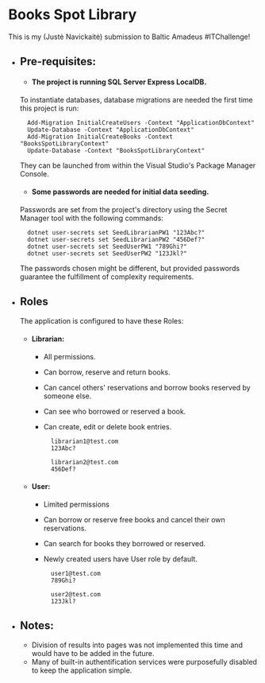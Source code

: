
# Books Spot Library

This is my (Justė Navickaitė) submission to Baltic Amadeus #ITChallenge!


- ## Pre-requisites:
	- #### The project is running SQL Server Express LocalDB. 
	To instantiate databases, database migrations are needed the first time this project is run:

		Add-Migration InitialCreateUsers -Context "ApplicationDbContext"
		Update-Database -Context "ApplicationDbContext"
		Add-Migration InitialCreateBooks -Context "BooksSpotLibraryContext"
		Update-Database -Context "BooksSpotLibraryContext"
   
	They can be launched from within the Visual Studio's Package Manager Console.

	- #### Some passwords are needed for initial data seeding. 
	Passwords are set from the project's directory using the Secret Manager tool with the following commands: 

		dotnet user-secrets set SeedLibrarianPW1 "123Abc?"
		dotnet user-secrets set SeedLibrarianPW2 "456Def?"
		dotnet user-secrets set SeedUserPW1 "789Ghi?"
		dotnet user-secrets set SeedUserPW2 "123Jkl?"

	The passwords chosen might be different, but provided passwords guarantee the fulfillment of complexity requirements.

- ## Roles
	The application is configured to have these Roles:
	
	- #### Librarian: 
		- All permissions. 
		- Can borrow, reserve and return books. 
		- Can cancel others' reservations and borrow books reserved by someone else. 
		- Can see who borrowed or reserved a book. 
		- Can create, edit or delete book entries. 

				librarian1@test.com
				123Abc?

				librarian2@test.com
				456Def?

	- #### User: 
		- Limited permissions 
		- Can borrow or reserve free books and cancel their own reservations. 
		- Can search for books they borrowed or reserved.
		- Newly created users have User role by default.

				user1@test.com
				789Ghi?

				user2@test.com
				123Jkl?

- ## Notes:

	- Division of results into pages was not implemented this time and would have to be added in the future. 
	- Many of built-in authentification services were purposefully disabled to keep the application simple.
